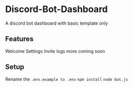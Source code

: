 # Discord-Bot-Dashboard
A discord bot dashboard with basic template only 
## Features
Welcome Settings 
Invite logs 
more coming soon
## Setup

Rename the ``.env.example to .env``
```npm install```
```node bot.js```
